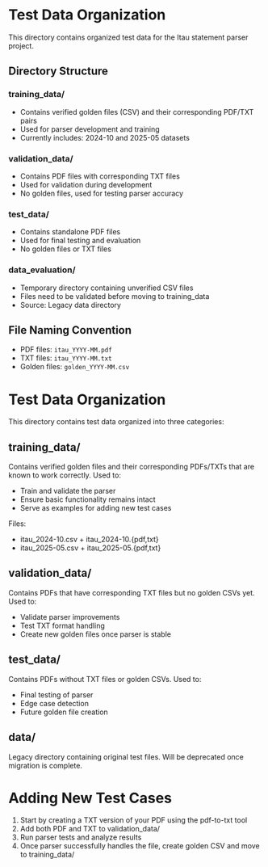 # Test Data Organization

This directory contains organized test data for the Itau statement parser project.

## Directory Structure

### training_data/
- Contains verified golden files (CSV) and their corresponding PDF/TXT pairs
- Used for parser development and training
- Currently includes: 2024-10 and 2025-05 datasets

### validation_data/
- Contains PDF files with corresponding TXT files
- Used for validation during development
- No golden files, used for testing parser accuracy

### test_data/
- Contains standalone PDF files
- Used for final testing and evaluation
- No golden files or TXT files

### data_evaluation/
- Temporary directory containing unverified CSV files
- Files need to be validated before moving to training_data
- Source: Legacy data directory

## File Naming Convention

- PDF files: `itau_YYYY-MM.pdf`
- TXT files: `itau_YYYY-MM.txt`
- Golden files: `golden_YYYY-MM.csv`

# Test Data Organization

This directory contains test data organized into three categories:

## training_data/
Contains verified golden files and their corresponding PDFs/TXTs that are known to work correctly. Used to:
- Train and validate the parser
- Ensure basic functionality remains intact
- Serve as examples for adding new test cases

Files:
- itau_2024-10.csv + itau_2024-10.{pdf,txt}
- itau_2025-05.csv + itau_2025-05.{pdf,txt}

## validation_data/
Contains PDFs that have corresponding TXT files but no golden CSVs yet. Used to:
- Validate parser improvements
- Test TXT format handling
- Create new golden files once parser is stable

## test_data/
Contains PDFs without TXT files or golden CSVs. Used to:
- Final testing of parser
- Edge case detection
- Future golden file creation

## data/
Legacy directory containing original test files. Will be deprecated once migration is complete.

# Adding New Test Cases

1. Start by creating a TXT version of your PDF using the pdf-to-txt tool
2. Add both PDF and TXT to validation_data/
3. Run parser tests and analyze results
4. Once parser successfully handles the file, create golden CSV and move to training_data/
